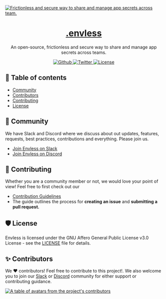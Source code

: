 <a href="https://envless.dev">
  <img alt="Frictionless and secure way to share and manage app secrets across team." src="https://envless.dev/og.png" />
  <h1 align="center">.envless</h1>
</a>

<p align="center">
  An open-source, frictionless and secure way to share and manage app secrets across teams.
</p>

<p align="center">
  <a href="https://github.com/envless/envless/stargazers">
    <img src="https://img.shields.io/github/stars/envless/envless??style=flat&label=%40envless/envless&logo=github&color=2dd4bf&logoColor=fff" alt="Github" />
  </a>
  <a href="https://twitter.com/envless">
    <img src="https://img.shields.io/twitter/follow/envless?style=flat&label=%40envless&logo=twitter&color=0bf&logoColor=fff" alt="Twitter" />
  </a>
  <a href="https://github.com/envless/envless/blob/main/LICENSE">
    <img src="https://img.shields.io/github/license/envless/envless?label=license&logo=github&color=f80&logoColor=fff" alt="License" />
  </a>
</p>


## 📖 Table of contents

- <a href="#community">Community</a>
- <a href="#contributors">Contributors</a>
- <a href="#Contributing">Contributing</a>
- <a href="#License">License</a>

<h2 id="community">🚀 Community</h2>
We have Slack and Discord where we discuss about out updates, features, requests, best practices, contributions and everything. Please join us.

* [Join Envless on Slack](https://dub.sh/envless-slack)
* [Join Envless on Discord](https://dub.sh/envless-discord)

<h2 id="Contributing">🤝 Contributing</h2>

Whether you are a community member or not, we would love your point of view! Feel free to first check out our
- [Contribution Guidelines](https://github.com/envless/envless/blob/main/CONTRIBUTING.md) 
- The guide outlines the process for **creating an issue** and **submitting a pull request.**

<h2 id="License">🛡️ License</h2>

Envless is licensed under the GNU Affero General Public License v3.0 License - see the [LICENSE](https://github.com/envless/envless/blob/main/LICENSE) file for details.

<h2 id="contributors">✨ Contributors</h2>

We ❤️ contributors! Feel free to contribute to this project!. We also welcome you to join our [Slack](https://dub.sh/envless-slack) or [Discord](https://dub.sh/envless-discord) community for either support or contributing guidance.

<a href="https://github.com/envless/envless/graphs/contributors">
  <p>
    <img src="https://contrib.rocks/image?repo=envless/envless" alt="A table of avatars from the project's contributors" />
  </p>
</a>
